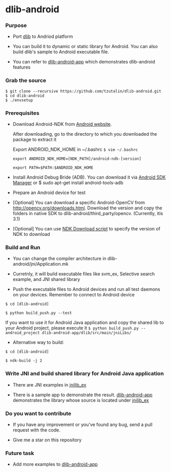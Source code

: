 # dlib-android

### Purpose
* Port [dlib](http://dlib.net/) to Andriod platform

* You can build it to dynamic or static library for Android. You can also build dlib's sample to Android executable file.

* You can refer to [dlib-android-app](https://github.com/tzutalin/dlib-android-app) which demonstrates dlib-android features

### Grab the source

    $ git clone --recursive https://github.com/tzutalin/dlib-android.git
    $ cd dlib-android
    $ ./envsetup

### Prerequisites
* Download Android-NDK from [Android website](https://developer.android.com/ndk/downloads/index.html).

	 After downloading, go to the directory to which you downloaded the package to extract it

	 Export ANDROID_NDK_HOME in ~/.bashrc
     `$ vim ~/.bashrc`

	`export ANDROID_NDK_HOME=[NDK_PATH]/android-ndk-[version]`

    `export PATH=$PATH:$ANDROID_NDK_HOME`

* Install Android Debug Bride (ADB). You can download it via [Android SDK Manager](https://developer.android.com/sdk/installing/index.html) or $ sudo apt-get install android-tools-adb

* Prepare an Android device for test

* [Optional] You can download a specific Android-OpenCV from http://opencv.org/downloads.html.  Download the version and copy the folders in native SDK to dlib-android/third_party/opencv. (Currently, itis 3.1)

* [Optional] You can use [NDK Download script](https://github.com/tzutalin/android-ndk-downloader) to specify the version of NDK to download

### Build and Run
* You can change the compiler architecture in dlib-android/jni/Application.mk

* Curretnly, it will build executable files like svm_ex, Selective search example, and JNI shared library

* Push the executable files to Android devices and run all test daemons on your devices. Remember to connect to Android device

`$ cd [dlib-android]`

`$ python build_push.py --test`

If you want to use it for Android Java application and copy the shared lib to your Android project, please execute it
 `$ python build_push.py --android_project dlib-android-app/dlib/src/main/jniLibs/`

* Alternative way to build:

`$ cd [dlib-android]`

`$ ndk-build -j 2`

### Write JNI and build shared library for Android Java application
* There are JNI examples in [jnilib_ex](https://github.com/tzutalin/dlib-android/tree/master/jni/jnilib_ex)

* There is a sample app to demonstrate the result. [dlib-android-app](https://github.com/tzutalin/dlib-android-app) demonstrates the library whose source is located under [jnilib_ex](https://github.com/tzutalin/dlib-android/tree/master/jni/jnilib_ex)

### Do you want to contribute
 * If you have any improvement or you've found any bug, send a pull request with the code.

 * Give me a star on this repository

### Future task
* Add more examples to [dlib-android-app](https://github.com/tzutalin/dlib-android-app)

